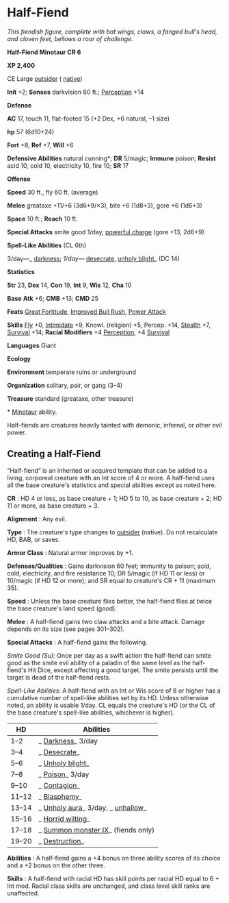# Half-Fiend

_This fiendish figure, complete with bat wings, claws, a fanged bull's head, and cloven feet, bellows a roar of challenge._

**Half-Fiend Minotaur CR 6**

**XP 2,400**

CE Large [outsider](creatureTypes.md#_outsider) ( [native](creatureTypes.md#_native-subtype))

**Init** +2; **Senses** darkvision 60 ft.; [Perception](../skills/perception.md#_perception) +14

**Defense**

**AC** 17, touch 11, flat-footed 15 (+2 Dex, +6 natural, –1 size)

**hp** 57 (6d10+24)

**Fort** +8, **Ref** +7, **Will** +6

**Defensive Abilities** natural cunning\*; **DR** 5/magic; **Immune** poison; **Resist** acid 10, cold 10, electricity 10, fire 10; **SR** 17

**Offense**

**Speed** 30 ft., fly 60 ft. (average)

**Melee** greataxe +11/+6 (3d6+9/×3), bite +6 (1d8+3), gore +6 (1d6+3)

**Space** 10 ft.; **Reach** 10 ft.

**Special Attacks** smite good 1/day, [powerful charge](universalMonsterRules.md#_powerful-charge) (gore +13, 2d6+9)

**Spell-Like Abilities** (CL 6th)

3/day—_ [darkness](../spells/darkness.md#_darkness); _1/day—_ [desecrate](../spells/desecrate.md#_desecrate), [unholy blight](../spells/unholyBlight.md#_unholy-blight)_ (DC 14)

**Statistics**

**Str** 23, **Dex** 14, **Con** 19, **Int** 9, **Wis** 12, **Cha** 10

**Base**  **Atk** +6; **CMB** +13; **CMD** 25

**Feats** [Great Fortitude](../feats.md#_great-fortitude), [Improved Bull Rush](../feats.md#_improved-bull-rush), [Power Attack](../feats.md#_power-attack)

**Skills** [Fly](../skills/fly.md#_fly) +0, [Intimidate](../skills/intimidate.md#_intimidate) +9, Knowl. (religion) +5, Percep. +14, [Stealth](../skills/stealth.md#_stealth) +7, [Survival](../skills/survival.md#_survival) +14; **Racial Modifiers** +4 [Perception](../skills/perception.md#_perception), +4 [Survival](../skills/survival.md#_survival)

**Languages** Giant

**Ecology**

**Environment** temperate ruins or underground

**Organization** solitary, pair, or gang (3–4)

**Treasure** standard (greataxe, other treasure)

\* [Minotaur](minotaur.md) ability.

Half-fiends are creatures heavily tainted with demonic, infernal, or other evil power.

## Creating a Half-Fiend

“Half-fiend” is an inherited or acquired template that can be added to a living, corporeal creature with an Int score of 4 or more. A half-fiend uses all the base creature's statistics and special abilities except as noted here.

**CR** : HD 4 or less, as base creature + 1; HD 5 to 10, as base creature + 2; HD 11 or more, as base creature + 3.

**Alignment** : Any evil.

**Type** : The creature's type changes to [outsider](creatureTypes.md#_outsider) (native). Do not recalculate HD, BAB, or saves.

**Armor Class** : Natural armor improves by +1.

**Defenses/Qualities** : Gains darkvision 60 feet; immunity to poison; acid, cold, electricity, and fire resistance 10; DR 5/magic (if HD 11 or less) or 10/magic (if HD 12 or more); and SR equal to creature's CR + 11 (maximum 35).

**Speed** : Unless the base creature flies better, the half-fiend flies at twice the base creature's land speed (good).

**Melee** : A half-fiend gains two claw attacks and a bite attack. Damage depends on its size (see pages 301–302).

**Special Attacks** : A half-fiend gains the following.

_Smite Good (Su)_: Once per day as a swift action the half-fiend can smite good as the smite evil ability of a paladin of the same level as the half-fiend's Hit Dice, except affecting a good target. The smite persists until the target is dead of the half-fiend rests.

  
  

_Spell-Like Abilities_: A half-fiend with an Int or Wis score of 8 or higher has a cumulative number of spell-like abilities set by its HD. Unless otherwise noted, an ability is usable 1/day. CL equals the creature's HD (or the CL of the base creature's spell-like abilities, whichever is higher).

  
  

| HD | Abilities |
| --- | --- |
| 1–2 | _ [Darkness](../spells/darkness.md#_darkness)_ 3/day |
| 3–4 | _ [Desecrate](../spells/desecrate.md#_desecrate)_ |
| 5–6 | _ [Unholy blight](../spells/unholyBlight.md#_unholy-blight)_ |
| 7–8 | _ [Poison](../spells/poison.md#_poison)_ 3/day |
| 9–10 | _ [Contagion](../spells/contagion.md#_contagion)_ |
| 11–12 | _ [Blasphemy](../spells/blasphemy.md#_blasphemy)_ |
| 13–14 | _ [Unholy aura](../spells/unholyAura.md#_unholy-aura)_ 3/day, _ [unhallow](../spells/unhallow.md#_unhallow)_ |
| 15–16 | _ [Horrid wilting](../spells/horridWilting.md#_horrid-wilting)_ |
| 17–18 | _ [Summon monster IX](../spells/summonMonster.md#_summon-monster-ix)_ (fiends only) |
| 19–20 | _ [Destruction](../spells/destruction.md#_destruction)_ |

**Abilities** : A half-fiend gains a +4 bonus on three ability scores of its choice and a +2 bonus on the other three.

**Skills** : A half-fiend with racial HD has skill points per racial HD equal to 6 + Int mod. Racial class skills are unchanged, and class level skill ranks are unaffected.

